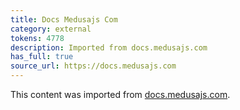 ```yaml
---
title: Docs Medusajs Com
category: external
tokens: 4778
description: Imported from docs.medusajs.com
has_full: true
source_url: https://docs.medusajs.com
---
```


This content was imported from [docs.medusajs.com](https://docs.medusajs.com).
